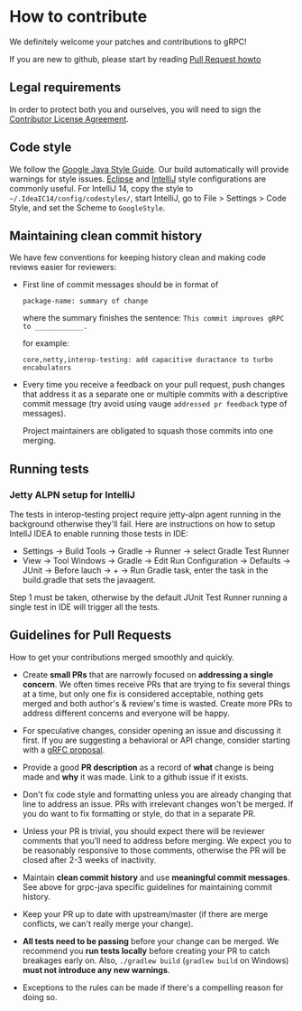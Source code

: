 # How to contribute

We definitely welcome your patches and contributions to gRPC!

If you are new to github, please start by reading [Pull Request howto](https://help.github.com/articles/about-pull-requests/)

## Legal requirements

In order to protect both you and ourselves, you will need to sign the
[Contributor License Agreement](https://cla.developers.google.com/clas).

## Code style

We follow the [Google Java Style
Guide](https://google-styleguide.googlecode.com/svn/trunk/javaguide.html). Our
build automatically will provide warnings for style issues.
[Eclipse](https://raw.githubusercontent.com/google/styleguide/gh-pages/eclipse-java-google-style.xml)
and
[IntelliJ](https://raw.githubusercontent.com/google/styleguide/gh-pages/intellij-java-google-style.xml)
style configurations are commonly useful. For IntelliJ 14, copy the style to
`~/.IdeaIC14/config/codestyles/`, start IntelliJ, go to File > Settings > Code
Style, and set the Scheme to `GoogleStyle`.

## Maintaining clean commit history

We have few conventions for keeping history clean and making code reviews easier
for reviewers:

* First line of commit messages should be in format of

  `package-name: summary of change`

  where the summary finishes the sentence: `This commit improves gRPC to ____________.`

  for example:

  `core,netty,interop-testing: add capacitive duractance to turbo encabulators`

* Every time you receive a feedback on your pull request, push changes that
  address it as a separate one or multiple commits with a descriptive commit
  message (try avoid using vauge `addressed pr feedback` type of messages).

  Project maintainers are obligated to squash those commits into one
  merging.

## Running tests

### Jetty ALPN setup for IntelliJ

The tests in interop-testing project require jetty-alpn agent running in the background
otherwise they'll fail. Here are instructions on how to setup IntellJ IDEA to enable running
those tests in IDE:

* Settings -> Build Tools -> Gradle -> Runner -> select Gradle Test Runner
* View -> Tool Windows -> Gradle -> Edit Run Configuration -> Defaults -> JUnit -> Before lauch -> + -> Run Gradle task, enter the task in the build.gradle that sets the javaagent.

Step 1 must be taken, otherwise by the default JUnit Test Runner running a single test in IDE will trigger all the tests.

## Guidelines for Pull Requests
How to get your contributions merged smoothly and quickly.
 
- Create **small PRs** that are narrowly focused on **addressing a single concern**. We often times receive PRs that are trying to fix several things at a time, but only one fix is considered acceptable, nothing gets merged and both author's & review's time is wasted. Create more PRs to address different concerns and everyone will be happy.
 
- For speculative changes, consider opening an issue and discussing it first. If you are suggesting a behavioral or API change, consider starting with a [gRFC proposal](https://github.com/grpc/proposal). 
 
- Provide a good **PR description** as a record of **what** change is being made and **why** it was made. Link to a github issue if it exists.
 
- Don't fix code style and formatting unless you are already changing that line to address an issue. PRs with irrelevant changes won't be merged. If you do want to fix formatting or style, do that in a separate PR.
 
- Unless your PR is trivial, you should expect there will be reviewer comments that you'll need to address before merging. We expect you to be reasonably responsive to those comments, otherwise the PR will be closed after 2-3 weeks of inactivity.
 
- Maintain **clean commit history** and use **meaningful commit messages**. See above for grpc-java specific guidelines for maintaining commit history.
 
- Keep your PR up to date with upstream/master (if there are merge conflicts, we can't really merge your change).

- **All tests need to be passing** before your change can be merged. We recommend you **run tests locally** before creating your PR to catch breakages early on. Also, `./gradlew build` (`gradlew build` on Windows) **must not introduce any new warnings**.
 
- Exceptions to the rules can be made if there's a compelling reason for doing so.
